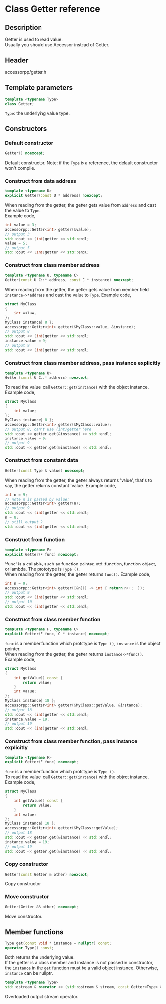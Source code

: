 # Class Getter reference

## Description

Getter is used to read value.  
Usually you should use Accessor instead of Getter.

## Header

accessorpp/getter.h

## Template parameters

```c++
template <typename Type>
class Getter;
```
`Type`:  the underlying value type.  

## Constructors

### Default constructor  
```c++
Getter() noexcept;
```

Default constructor. Note: if the `Type` is a reference, the default constructor won't compile.

### Construct from data address  
```c++
template <typename U>
explicit Getter(const U * address) noexcept;
```

When reading from the getter, the getter gets value from `address` and cast the value to `Type`.  
Example code,  
```c++
int value = 3;
accessorpp::Getter<int> getter(&value);
// output 3
std::cout << (int)getter << std::endl;
value = 5;
// output 5
std::cout << (int)getter << std::endl;
```

### Construct from class member address  
```c++
template <typename U, typename C>
Getter(const U C::* address, const C * instance) noexcept;
```

When reading from the getter, the getter gets value from member field `instance->*address` and cast the value to `Type`.
Example code,  
```c++
struct MyClass
{
    int value;
};
MyClass instance{ 8 };
accessorpp::Getter<int> getter(&MyClass::value, &instance);
// output 8
std::cout << (int)getter << std::endl;
instance.value = 9;
// output 9
std::cout << (int)getter << std::endl;
```

### Construct from class member address, pass instance explicitly  
```c++
template <typename U>
Getter(const U C::* address) noexcept;
```

To read the value, call `Getter::get(instance)` with the object instance.    
Example code,  
```c++
struct MyClass
{
    int value;
};
MyClass instance{ 8 };
accessorpp::Getter<int> getter(&MyClass::value);
// output 8, can't use (int)getter here
std::cout << getter.get(&instance) << std::endl;
instance.value = 9;
// output 9
std::cout << getter.get(&instance) << std::endl;
```

### Construct from constant data  
```c++
Getter(const Type & value) noexcept;
```

When reading from the getter, the getter always returns 'value', that's to say, the getter returns constant 'value'.
Example code,  
```c++
int n = 9;
// note n is passed by value;
accessorpp::Getter<int> getter(n);
// output 9
std::cout << (int)getter << std::endl;
n = 8;
// still output 9
std::cout << (int)getter << std::endl;
```

### Construct from function  
```c++
template <typename F>
explicit Getter(F func) noexcept;
```

'func' is a callable, such as function pointer, std::function, function object, or lambda. The prototype is `Type ()`.  
When reading from the getter, the getter returns `func()`.
Example code,  
```c++
int n = 9;
accessorpp::Getter<int> getter([&n]() -> int { return n++;  });
// output 9
std::cout << (int)getter << std::endl;
// output 10
std::cout << (int)getter << std::endl;
```

### Construct from class member function  
```c++
template <typename F, typename C>
explicit Getter(F func, C * instance) noexcept;
```

`func` is a member function which prototype is `Type ()`, `instance` is the object pointer.  
When reading from the getter, the getter returns `instance->*func()`.
Example code,  
```c++
struct MyClass
{
    int getValue() const {
        return value;
    }
    int value;
};
MyClass instance{ 18 };
accessorpp::Getter<int> getter(&MyClass::getValue, &instance);
// output 18
std::cout << (int)getter << std::endl;
instance.value = 19;
// output 19
std::cout << (int)getter << std::endl;
```

### Construct from class member function, pass instance explicitly  
```c++
template <typename F>
explicit Getter(F func) noexcept;
```

`func` is a member function which prototype is `Type ()`.  
To read the value, call `Getter::get(instance)` with the object instance.    
Example code,  
```c++
struct MyClass
{
    int getValue() const {
        return value;
    }
    int value;
};
MyClass instance{ 18 };
accessorpp::Getter<int> getter(&MyClass::getValue);
// output 18
std::cout << getter.get(&instance) << std::endl;
instance.value = 19;
// output 19
std::cout << getter.get(&instance) << std::endl;
```

### Copy constructor  
```c++
Getter(const Getter & other) noexcept;
```

Copy constructor.

### Move constructor  
```c++
Getter(Getter && other) noexcept;
```

Move constructor.

## Member functions

```c++
Type get(const void * instance = nullptr) const;
operator Type() const;
```

Both returns the underlying value.  
If the getter is a class member and instance is not passed in constructor, the `instance` in the `get` function must be a valid object instance. Otherwise, `instance` can be nullptr.

```c++
template <typename Type>
std::ostream & operator << (std::ostream & stream, const Getter<Type> & getter);
```

Overloaded output stream operator.

